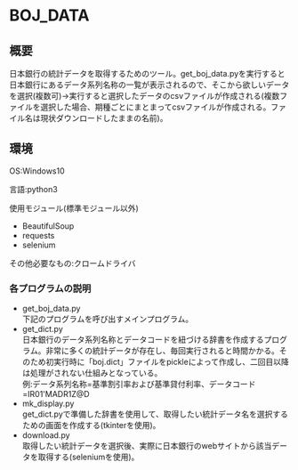 # BOJ_DATA

## 概要
日本銀行の統計データを取得するためのツール。get_boj_data.pyを実行すると日本銀行にあるデータ系列名称の一覧が表示されるので、そこから欲しいデータを選択(複数可)→実行すると選択したデータのcsvファイルが作成される(複数ファイルを選択した場合、期種ごとにまとまってcsvファイルが作成される。ファイル名は現状ダウンロードしたままの名前)。

## 環境
OS:Windows10

言語:python3

使用モジュール(標準モジュール以外)
* BeautifulSoup
* requests
* selenium  

その他必要なもの:クロームドライバ

### 各プログラムの説明
* get_boj_data.py  
  下記のプログラムを呼び出すメインプログラム。
* get_dict.py  
  日本銀行のデータ系列名称とデータコードを紐づける辞書を作成するプログラム。非常に多くの統計データが存在し、毎回実行されると時間かかる。そのため初実行時に「boj.dict」ファイルをpickleによって作成し、二回目以降は処理がされない仕組みとなっている。  
  例:データ系列名称=基準割引率および基準貸付利率、データコード=IR01'MADR1Z@D
* mk_display.py  
  get_dict.pyで準備した辞書を使用して、取得したい統計データ名を選択するための画面を作成する(tkinterを使用)。
* download.py  
  取得したい統計データを選択後、実際に日本銀行のwebサイトから該当データを取得する(seleniumを使用)。

